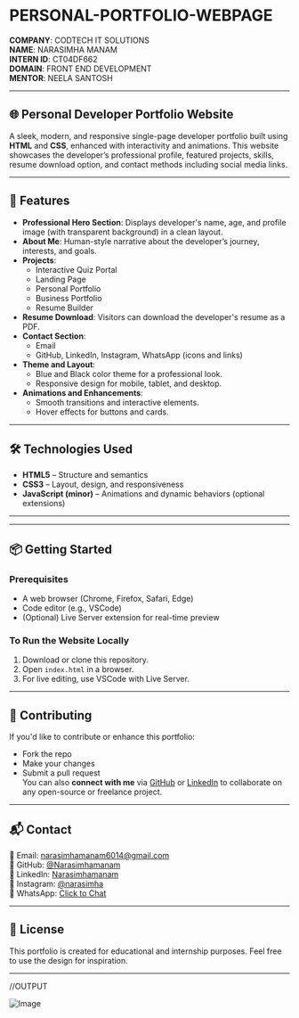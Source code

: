 # PERSONAL-PORTFOLIO-WEBPAGE

**COMPANY**: CODTECH IT SOLUTIONS  
**NAME**: NARASIMHA MANAM  
**INTERN ID**: CT04DF662  
**DOMAIN**: FRONT END DEVELOPMENT  
**MENTOR**: NEELA SANTOSH

---

## 🌐 Personal Developer Portfolio Website

A sleek, modern, and responsive single-page developer portfolio built using **HTML** and **CSS**, enhanced with interactivity and animations. This website showcases the developer’s professional profile, featured projects, skills, resume download option, and contact methods including social media links.

---

## 🚀 Features

- **Professional Hero Section**: Displays developer's name, age, and profile image (with transparent background) in a clean layout.
- **About Me**: Human-style narrative about the developer’s journey, interests, and goals.
- **Projects**:
  - Interactive Quiz Portal
  - Landing Page
  - Personal Portfolio
  - Business Portfolio
  - Resume Builder
- **Resume Download**: Visitors can download the developer's resume as a PDF.
- **Contact Section**: 
  - Email
  - GitHub, LinkedIn, Instagram, WhatsApp (icons and links)
- **Theme and Layout**:
  - Blue and Black color theme for a professional look.
  - Responsive design for mobile, tablet, and desktop.
- **Animations and Enhancements**:
  - Smooth transitions and interactive elements.
  - Hover effects for buttons and cards.

---

## 🛠️ Technologies Used

- **HTML5** – Structure and semantics
- **CSS3** – Layout, design, and responsiveness
- **JavaScript (minor)** – Animations and dynamic behaviors (optional extensions)

---


---

## 📦 Getting Started

### Prerequisites

- A web browser (Chrome, Firefox, Safari, Edge)
- Code editor (e.g., VSCode)
- (Optional) Live Server extension for real-time preview

### To Run the Website Locally

1. Download or clone this repository.
2. Open `index.html` in a browser.
3. For live editing, use VSCode with Live Server.

---

## 🤝 Contributing

If you'd like to contribute or enhance this portfolio:
- Fork the repo
- Make your changes
- Submit a pull request  
You can also **connect with me** via [GitHub](https://github.com/Narasimhamanam) or [LinkedIn](https://www.linkedin.com/in//narasimha-manam-032a9634b) to collaborate on any open-source or freelance project.

---

## 📬 Contact

📧 Email: narasimhamanam6014@gmail.com  
🔗 GitHub: [@Narasimhamanam](https://github.com/Narasimhamanam)  
💼 LinkedIn: [Narasimhamanam](https://www.linkedin.com/in/narasimha-manam-032a9634b)  
📸 Instagram: [@narasimha](https://www.instagram.com/narasimhachowdary_)  
📱 WhatsApp: [Click to Chat](https://wa.me/917386464170)

---

## 📄 License

This portfolio is created for educational and internship purposes. Feel free to use the design for inspiration.

---


//OUTPUT

![Image](https://github.com/user-attachments/assets/3a9db8e9-f969-4046-9a44-38fdf9edb0f5)
